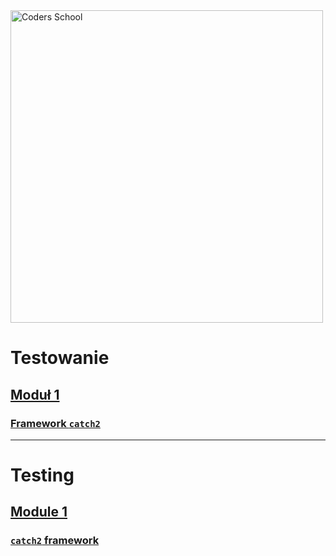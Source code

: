 <a href="https://coders.school">
    <img width="500" data-src="coders_school_logo.png" src="coders_school_logo.png" alt="Coders School" class="plain">
</a>

# Testowanie

## [Moduł 1](module1/)

### [Framework `catch2`](module1/00_catch.pl.md)

___

# Testing

## [Module 1](module1/)

### [`catch2` framework](module1/00_catch.en.md)
